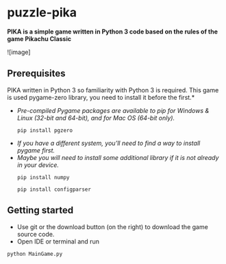 # puzzle-pika

**PIKA is a simple game written in Python 3 code based on the rules of the game Pikachu Classic**

![image]

## Prerequisites
PIKA written in Python 3 so familiarity with Python 3 is required. This game is used pygame-zero library, you need to install it before the first.*
 - *Pre-compiled Pygame packages are available to pip for Windows & Linux (32-bit and 64-bit), and for Mac OS (64-bit only).*
    ```
    pip install pgzero
    ```
 - *If you have a different system, you’ll need to find a way to install pygame first.*
 - *Maybe you will need to install some additional library if it is not already in your device.*
    ```
    pip install numpy
    ```
    ```
    pip install configparser
    ```

## Getting started
 - Use git or the download button (on the right) to download the game source code. 
 - Open IDE or terminal and run 
 ```
 python MainGame.py 
 ```
